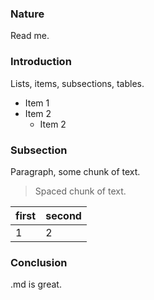 
### Nature

Read me.

### Introduction

Lists, items, subsections, tables.

* Item 1
* Item 2
   * Item 2
   
### Subsection
   
Paragraph, some chunk of text.

> Spaced chunk of text.

| first | second |
|---|---|
| 1 | 2 |

### Conclusion

.md is great.
